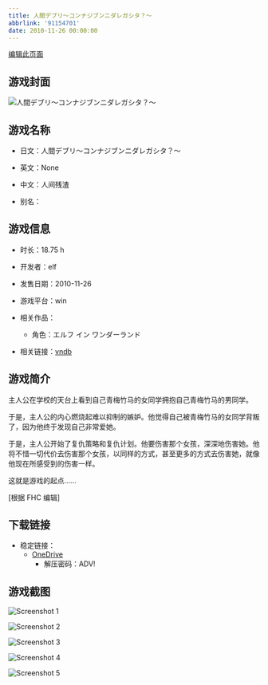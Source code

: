 ```yaml
---
title: 人間デブリ～コンナジブンニダレガシタ？～
abbrlink: '91154701'
date: 2010-11-26 00:00:00
---
```

[编辑此页面](https://github.com/ACG-3/ADV3-source/blob/main/source/_posts/games/%E4%BA%BA%E9%96%93%E3%83%87%E3%83%96%E3%83%AA%EF%BD%9E%E3%82%B3%E3%83%B3%E3%83%8A%E3%82%B8%E3%83%96%E3%83%B3%E3%83%8B%E3%83%80%E3%83%AC%E3%82%AC%E3%82%B7%E3%82%BF%EF%BC%9F%EF%BD%9E.md)

## 游戏封面

![人間デブリ～コンナジブンニダレガシタ？～](https://pan.timero.xyz/onedrive/img_lib_001/%E4%BA%BA%E9%96%93%E3%83%87%E3%83%96%E3%83%AA%EF%BD%9E%E3%82%B3%E3%83%B3%E3%83%8A%E3%82%B8%E3%83%96%E3%83%B3%E3%83%8B%E3%83%80%E3%83%AC%E3%82%AC%E3%82%B7%E3%82%BF%EF%BC%9F%EF%BD%9E_cover.avif)


## 游戏名称

- 日文：人間デブリ～コンナジブンニダレガシタ？～
- 英文：None
- 中文：人间残渣

- 别名：


## 游戏信息

- 时长：18.75 h
- 开发者：elf
- 发售日期：2010-11-26
- 游戏平台：win
- 相关作品：
   - 角色：エルフ イン ワンダーランド

- 相关链接：[vndb](https://vndb.org/v5519)


## 游戏简介

主人公在学校的天台上看到自己青梅竹马的女同学拥抱自己青梅竹马的男同学。

于是，主人公的内心燃烧起难以抑制的嫉妒。他觉得自己被青梅竹马的女同学背叛了，因为他终于发现自己非常爱她。

于是，主人公开始了复仇策略和复仇计划。他要伤害那个女孩，深深地伤害她。他将不惜一切代价去伤害那个女孩，以同样的方式，甚至更多的方式去伤害她，就像他现在所感受到的伤害一样。

这就是游戏的起点......

[根据 FHC 编辑]


## 下载链接

- 稳定链接：
    - [OneDrive](https://pan.timero.xyz/onedrive/adv_lib_001/%E4%BA%BA%E9%96%93%E3%83%87%E3%83%96%E3%83%AA%EF%BD%9E%E3%82%B3%E3%83%B3%E3%83%8A%E3%82%B8%E3%83%96%E3%83%B3%E3%83%8B%E3%83%80%E3%83%AC%E3%82%AC%E3%82%B7%E3%82%BF%EF%BC%9F%EF%BD%9E)
        - 解压密码：ADV!



## 游戏截图


![Screenshot 1](https://pan.timero.xyz/onedrive/img_lib_001/%E4%BA%BA%E9%96%93%E3%83%87%E3%83%96%E3%83%AA%EF%BD%9E%E3%82%B3%E3%83%B3%E3%83%8A%E3%82%B8%E3%83%96%E3%83%B3%E3%83%8B%E3%83%80%E3%83%AC%E3%82%AC%E3%82%B7%E3%82%BF%EF%BC%9F%EF%BD%9E_Screenshot_1.avif)

![Screenshot 2](https://pan.timero.xyz/onedrive/img_lib_001/%E4%BA%BA%E9%96%93%E3%83%87%E3%83%96%E3%83%AA%EF%BD%9E%E3%82%B3%E3%83%B3%E3%83%8A%E3%82%B8%E3%83%96%E3%83%B3%E3%83%8B%E3%83%80%E3%83%AC%E3%82%AC%E3%82%B7%E3%82%BF%EF%BC%9F%EF%BD%9E_Screenshot_2.avif)

![Screenshot 3](https://pan.timero.xyz/onedrive/img_lib_001/%E4%BA%BA%E9%96%93%E3%83%87%E3%83%96%E3%83%AA%EF%BD%9E%E3%82%B3%E3%83%B3%E3%83%8A%E3%82%B8%E3%83%96%E3%83%B3%E3%83%8B%E3%83%80%E3%83%AC%E3%82%AC%E3%82%B7%E3%82%BF%EF%BC%9F%EF%BD%9E_Screenshot_3.avif)

![Screenshot 4](https://pan.timero.xyz/onedrive/img_lib_001/%E4%BA%BA%E9%96%93%E3%83%87%E3%83%96%E3%83%AA%EF%BD%9E%E3%82%B3%E3%83%B3%E3%83%8A%E3%82%B8%E3%83%96%E3%83%B3%E3%83%8B%E3%83%80%E3%83%AC%E3%82%AC%E3%82%B7%E3%82%BF%EF%BC%9F%EF%BD%9E_Screenshot_4.avif)

![Screenshot 5](https://pan.timero.xyz/onedrive/img_lib_001/%E4%BA%BA%E9%96%93%E3%83%87%E3%83%96%E3%83%AA%EF%BD%9E%E3%82%B3%E3%83%B3%E3%83%8A%E3%82%B8%E3%83%96%E3%83%B3%E3%83%8B%E3%83%80%E3%83%AC%E3%82%AC%E3%82%B7%E3%82%BF%EF%BC%9F%EF%BD%9E_Screenshot_5.avif)


